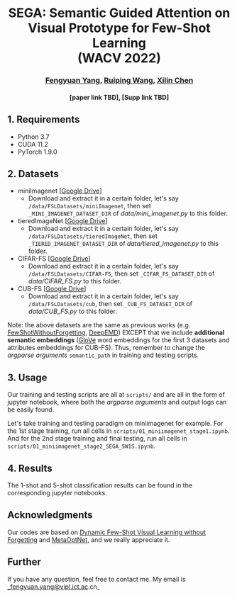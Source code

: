<div align="center">
  <h1>SEGA: Semantic Guided Attention on Visual Prototype for Few-Shot Learning <br> (WACV 2022)</h1>
</div>

<div align="center">
  <h3><a href=https://martayang.github.io/>Fengyuan Yang</a>, <a href=https://vipl.ict.ac.cn/homepage/rpwang/index.htm>Ruiping Wang</a>, <a href=http://people.ucas.ac.cn/~xlchen?language=en>Xilin Chen</a></h3>
</div>

<div align="center">
  <h4> [paper link TBD]</a>, [Supp link TBD]</a></h4>
</div>

## 1. Requirements
* Python 3.7
* CUDA 11.2
* PyTorch 1.9.0


## 2. Datasets

* miniImagenet [[Google Drive](https://drive.google.com/file/d/17ZsIOmuZmQkdzwnPVw5f6AJ18jd-8X1S/view?usp=sharing)]
    * Download and extract it in a certain folder, let's say  `/data/FSLDatasets/miniImagenet`, then set `_MINI_IMAGENET_DATASET_DIR` of _data/mini_imagenet.py_ to this folder.
* tieredImageNet [[Google Drive](https://drive.google.com/file/d/1_n2YMRzq7AAaUkjEjCRF17PJWD3tyHdg/view?usp=sharing)]
    * Download and extract it in a certain folder, let's say  `/data/FSLDatasets/tieredImageNet`, then set `_TIERED_IMAGENET_DATASET_DIR` of _data/tiered_imagenet.py_ to this folder.
* CIFAR-FS [[Google Drive](https://drive.google.com/file/d/1ZTT9EjGoYG0bTtt4W3fcWlw4NjwkaXHb/view?usp=sharing)]
    * Download and extract it in a certain folder, let's say  `/data/FSLDatasets/CIFAR-FS`, then set `_CIFAR_FS_DATASET_DIR` of _data/CIFAR_FS.py_ to this folder.
* CUB-FS [[Google Drive](https://drive.google.com/file/d/1hbXAVEXqdE7vTvDJpHMUmh5Ok3UU3EG4/view?usp=sharing)]
    * Download and extract it in a certain folder, let's say  `/data/FSLDatasets/cub`, then set `_CUB_FS_DATASET_DIR` of _data/CUB_FS.py_ to this folder.

Note: the above datasets are the same as previous works (e.g.  [FewShotWithoutForgetting](https://github.com/gidariss/FewShotWithoutForgetting), [DeepEMD](https://github.com/icoz69/DeepEMD)) EXCEPT that we include **additional semantic embeddings** ([GloVe](https://nlp.stanford.edu/projects/glove/) word embeddings for the first 3 datasets and attributes embeddings for CUB-FS). Thus, remember to change the _argparse arguments_ `semantic_path` in training and testing scripts. 

## 3. Usage

Our training and testing scripts are all at `scripts/` and are all in the form of jupyter notebook, where both the _argparse arguments_ and output logs can be easily found.

Let's take training and testing paradigm on miniimagenet for example.
For the 1st stage training, run all cells in `scripts/01_miniimagenet_stage1.ipynb`. And for the 2nd stage training and final testing, run all cells in `scripts/01_miniimagenet_stage2_SEGA_5W1S.ipynb`.

## 4. Results

The 1-shot and 5-shot classification results can be found in the corresponding jupyter notebooks.

## Acknowledgments

Our codes are based on [Dynamic Few-Shot Visual Learning without Forgetting](https://github.com/icoz69/DeepEMD) and [MetaOptNet](https://github.com/kjunelee/MetaOptNet), and we really appreciate it. 

## Further

If you have any question, feel free to contact me. My email is _fengyuan.yang@vipl.ict.ac.cn_